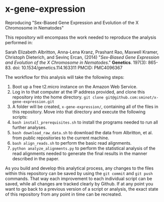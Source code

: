 # x-gene-expression
Reproducing "Sex-Biased Gene Expression and Evolution of the X Chromosome in Nematodes"

This repository will encompass the work needed to reproduce the analysis performed in:

Sarah Elizabeth Albritton, Anna-Lena Kranz, Prashant Rao, Maxwell Kramer, Christoph Dieterich, and Sevinç Ercan, (2014) "_Sex-Biased Gene Expression and Evolution of the X Chromosome in Nematodes_." **Genetics**. 197(3): 865-83. doi:  10.1534/genetics.114.163311 PMCID: PMC4096367

The workflow for this analysis will take the following steps:

1.  Boot up a free t2.micro instance on the Amazon Web Service. 
2.  Log in to that computer at the IP address provided, and clone this repository into the home directory.
`git clone git@github.com:sminot/x-gene-expression.git`
3.  A folder will be created, `x-gene-expression/`, containing all of the files in this repository. Move into that directory and execute the following scripts:
4.  `bash install_prerequisites.sh` to install the programs needed to run all further analyses.
5.  `bash download_raw_data.sh` to download the data from Albritton, et al. from public repositories to the current machine. 
6.  `bash align_reads.sh` to perform the basic read alignments.
7.  `python analyze_alignments.py` to perform the statistical analysis of the read alignments needed to generate the final results in the manner described in the paper. 

As you build and develop this analytical process, any changes to the files within this repository can be saved by using the `git commit` and `git push` commands. That way each improvement to each individual script can be saved, while all changes are tracked clearly by Github. If at any point you want to go back to a previous version of a script or analysis, the exact state of this repository from any point in time can be recreated. 
